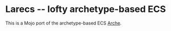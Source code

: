# Larecs -- lofty archetype-based ECS

This is a Mojo port of the archetype-based ECS [Arche](https://github.com/mlange-42/arche).

